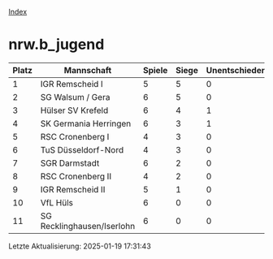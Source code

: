 [Index](./README.md)

# nrw.b_jugend

| Platz |  Mannschaft |  Spiele |  Siege |  Unentschieden |  Niederlagen |  Tore |  Differenz |  Punkte | 
| --- |  --- |  --- |  --- |  --- |  --- |  --- |  --- |  --- |  
|  1 |   IGR Remscheid I |   5 |   5 |   0 |   0 |   32:3 |   29 |   15 |  
|  2 |   SG Walsum / Gera |   6 |   5 |   0 |   1 |   36:20 |   16 |   15 |  
|  3 |   Hülser SV Krefeld |   6 |   4 |   1 |   1 |   25:21 |   4 |   13 |  
|  4 |   SK Germania Herringen |   6 |   3 |   1 |   2 |   22:22 |   0 |   10 |  
|  5 |   RSC Cronenberg I |   4 |   3 |   0 |   1 |   34:6 |   28 |   9 |  
|  6 |   TuS Düsseldorf-Nord |   4 |   3 |   0 |   1 |   19:7 |   12 |   9 |  
|  7 |   SGR Darmstadt |   6 |   2 |   0 |   4 |   16:18 |   -2 |   6 |  
|  8 |   RSC Cronenberg II |   4 |   2 |   0 |   2 |   9:14 |   -5 |   6 |  
|  9 |   IGR Remscheid II |   5 |   1 |   0 |   4 |   11:37 |   -26 |   3 |  
|  10 |   VfL Hüls |   6 |   0 |   0 |   6 |   9:23 |   -14 |   0 |  
|  11 |   SG Recklinghausen/Iserlohn |   6 |   0 |   0 |   6 |   10:52 |   -42 |   0 |  


Letzte Aktualisierung: 2025-01-19 17:31:43